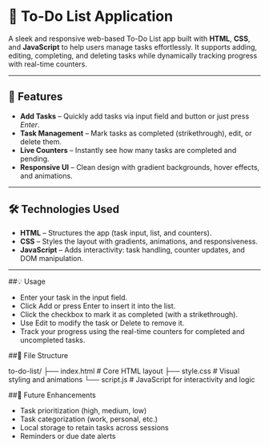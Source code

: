 # 📝 To-Do List Application

A sleek and responsive web-based To-Do List app built with **HTML**, **CSS**, and **JavaScript** to help users manage tasks effortlessly. It supports adding, editing, completing, and deleting tasks while dynamically tracking progress with real-time counters.

---

## 🚀 Features

- **Add Tasks** – Quickly add tasks via input field and button or just press *Enter*.
- **Task Management** – Mark tasks as completed (strikethrough), edit, or delete them.
- **Live Counters** – Instantly see how many tasks are completed and pending.
- **Responsive UI** – Clean design with gradient backgrounds, hover effects, and animations.

---

## 🛠️ Technologies Used

- **HTML** – Structures the app (task input, list, and counters).
- **CSS** – Styles the layout with gradients, animations, and responsiveness.
- **JavaScript** – Adds interactivity: task handling, counter updates, and DOM manipulation.

---

##💡 Usage

- Enter your task in the input field.
- Click Add or press Enter to insert it into the list.
- Click the checkbox to mark it as completed (with a strikethrough).
- Use Edit to modify the task or Delete to remove it.
- Track your progress using the real-time counters for completed and uncompleted tasks.

##📁 File Structure

to-do-list/
├── index.html      # Core HTML layout
├── style.css       # Visual styling and animations
└── script.js       # JavaScript for interactivity and logic

##🔮 Future Enhancements

- Task prioritization (high, medium, low)
- Task categorization (work, personal, etc.)
- Local storage to retain tasks across sessions
- Reminders or due date alerts

